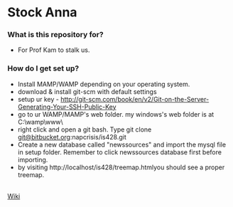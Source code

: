 # Stock Anna #

### What is this repository for? ###

* For Prof Kam to stalk us.

### How do I get set up? ###

* Install MAMP/WAMP depending on your operating system.
* download & install git-scm with default settings
* setup ur key - http://git-scm.com/book/en/v2/Git-on-the-Server-Generating-Your-SSH-Public-Key
* go to ur WAMP/MAMP's web folder. my windows's web folder is at C:\wamp\www\
* right click and open a git bash. Type git clone git@bitbucket.org:napcrisis/is428.git
* Create a new database called "newssources" and import the mysql file in setup folder. Remember to click newssources database first before importing.
* by visiting http://localhost/is428/treemap.htmlyou should see a proper treemap. 
<br>
<a href="https://wiki.smu.edu.sg/1415t1is428/Anna%27s_kakia_Proposal">Wiki</a>